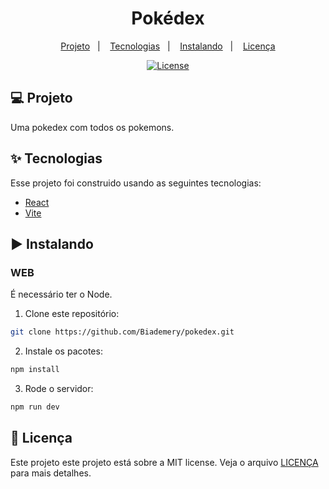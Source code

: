 <h1 align="center">Pokédex</h1>

<p align="center">
  <a href="#-projeto">Projeto</a>&nbsp;&nbsp;&nbsp;|&nbsp;&nbsp;&nbsp;
  <a href="#-tecnologias">Tecnologias</a>&nbsp;&nbsp;&nbsp;|&nbsp;&nbsp;&nbsp;
  <a href="#%EF%B8%8F-instalando">Instalando</a>&nbsp;&nbsp;&nbsp;|&nbsp;&nbsp;&nbsp;
  <a href="#-licença">Licença</a>
</p>

<p align="center">
  <a href="#-license">
    <img alt="License" src="https://img.shields.io/static/v1?label=license&message=MIT&color=4a79a5&labelColor=000000">
  </a>
</p>

## 💻 Projeto

Uma pokedex com todos os pokemons.

## ✨ Tecnologias

Esse projeto foi construido usando as seguintes tecnologias:

- [React](https://react.dev/)
- [Vite](https://vitejs.dev/)

## ▶️ Instalando

### WEB

É necessário ter o Node.

1. Clone este repositório:

```sh
git clone https://github.com/Biademery/pokedex.git
```

2. Instale os pacotes:

```sh
npm install
```

3. Rode o servidor:

```sh
npm run dev
```

## 📝 Licença

Este projeto este projeto está sobre a MIT license. Veja o arquivo [LICENÇA](LICENSE.md) para mais detalhes.
